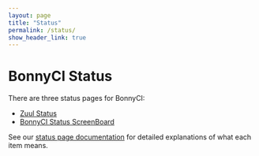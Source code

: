 ```yaml
---
layout: page
title: "Status"
permalink: /status/
show_header_link: true
---
```


# BonnyCI Status

There are three status pages for BonnyCI:

* [Zuul Status](http://zuul.bonnyci.org/)
* [BonnyCI Status ScreenBoard](https://p.datadoghq.com/sb/cbf19e221-1b77fb05f2)

See our [status page documentation](http://bonnyci.org/lore/end_users/status) for detailed explanations of what each item means.
